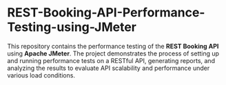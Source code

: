 # REST-Booking-API-Performance-Testing-using-JMeter
This repository contains the performance testing of the **REST Booking API** using **Apache JMeter**. The project demonstrates the process of setting up and running performance tests on a RESTful API, generating reports, and analyzing the results to evaluate API scalability and performance under various load conditions.
